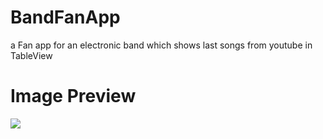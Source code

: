 # BandFanApp
a Fan app for an electronic band which shows last songs from youtube in TableView

# Image Preview
![](http://imgur.com/a/NUpVi)


